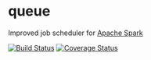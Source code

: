 # queue
Improved job scheduler for [Apache Spark](https://spark.apache.org)

[![Build Status](https://travis-ci.org/sadikovi/queue.svg?branch=master)](https://travis-ci.org/sadikovi/queue)
[![Coverage Status](https://coveralls.io/repos/github/sadikovi/queue/badge.svg?branch=master)](https://coveralls.io/github/sadikovi/queue?branch=master)
